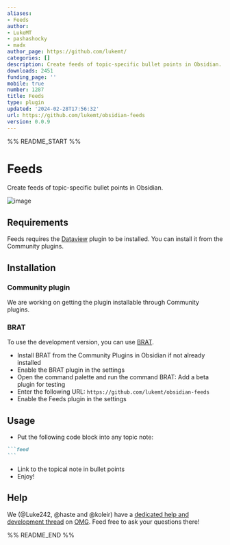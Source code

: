 ```yaml
---
aliases:
- Feeds
author:
- LukeMT
- pashashocky
- madx
author_page: https://github.com/lukemt/
categories: []
description: Create feeds of topic-specific bullet points in Obsidian.
downloads: 2451
funding_page: ''
mobile: true
number: 1287
title: Feeds
type: plugin
updated: '2024-02-28T17:56:32'
url: https://github.com/lukemt/obsidian-feeds
version: 0.0.9
---
```


%% README_START %%

# Feeds

Create feeds of topic-specific bullet points in Obsidian.

![image](https://github.com/lukemt/obsidian-feeds/assets/5723/aabbf9b9-9ac6-4d5a-abbd-52017f4c0c29)

## Requirements

Feeds requires the [Dataview](https://obsidian.md/plugins?id=dataview) plugin to be installed. You can install it from the Community plugins.

## Installation

### Community plugin

We are working on getting the plugin installable through Community plugins.

### BRAT

To use the development version, you can use [BRAT](https://github.com/TfTHacker/obsidian42-brat).

- Install BRAT from the Community Plugins in Obsidian if not already installed
- Enable the BRAT plugin in the settings
- Open the command palette and run the command BRAT: Add a beta plugin for testing
- Enter the following URL: `https://github.com/lukemt/obsidian-feeds`
- Enable the Feeds plugin in the settings

## Usage

- Put the following code block into any topic note:

````md
```feed
```
````

- Link to the topical note in bullet points
- Enjoy!

## Help

We (@Luke242, @haste and @koleir) have a [dedicated help and development thread](https://discord.com/channels/686053708261228577/1160969028739793017) on [OMG](https://discord.gg/obsidianmd). Feed free to ask your questions there!


%% README_END %%